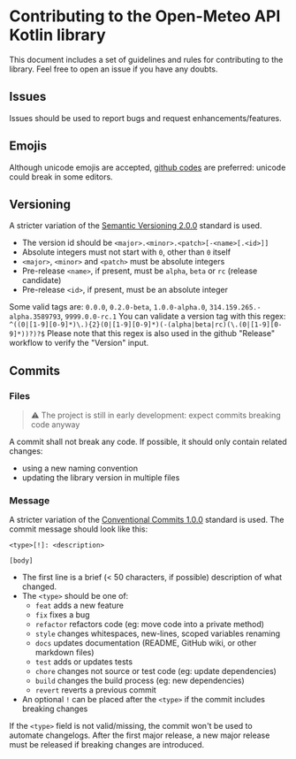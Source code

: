 # Contributing to the Open-Meteo API Kotlin library

This document includes a set of guidelines and rules for contributing to the library.
Feel free to open an issue if you have any doubts.

## Issues

Issues should be used to report bugs and request enhancements/features.

## Emojis

Although unicode emojis are accepted, [github codes](https://github.com/ikatyang/emoji-cheat-sheet/blob/master/README.md) are preferred: unicode could break in some editors.

## Versioning

A stricter variation of the [Semantic Versioning 2.0.0](https://semver.org/spec/v2.0.0.html) standard is used.

 - The version id should be `<major>.<minor>.<patch>[-<name>[.<id>]]`
 - Absolute integers must not start with `0`, other than `0` itself
 - `<major>`, `<minor>` and `<patch>` must be absolute integers
 - Pre-release `<name>`, if present, must be `alpha`, `beta` or `rc` (release candidate)
 - Pre-release `<id>`, if present, must be an absolute integer

Some valid tags are: `0.0.0`, `0.2.0-beta`, `1.0.0-alpha.0`, `314.159.265.-alpha.3589793`, `9999.0.0-rc.1`
You can validate a version tag with this regex: `^((0|[1-9][0-9]*)\.){2}(0|[1-9][0-9]*)(-(alpha|beta|rc)(\.(0|[1-9][0-9]*))?)?$`
Please note that this regex is also used in the github "Release" workflow to verify the "Version" input.

## Commits

### Files

> :warning: The project is still in early development: expect commits breaking code anyway

A commit shall not break any code. If possible, it should only contain related changes:

 - using a new naming convention
 - updating the library version in multiple files

### Message

A stricter variation of the [Conventional Commits 1.0.0](https://www.conventionalcommits.org/en/v1.0.0/) standard is used.
The commit message should look like this:
```
<type>[!]: <description>

[body]
```

 - The first line is a brief (< 50 characters, if possible) description of what changed.
 - The `<type>` should be one of:
   - `feat` adds a new feature
   - `fix` fixes a bug
   - `refactor` refactors code (eg: move code into a private method)
   - `style` changes whitespaces, new-lines, scoped variables renaming
   - `docs` updates documentation (README, GitHub wiki, or other markdown files)
   - `test` adds or updates tests
   - `chore` changes not source or test code (eg: update dependencies)
   - `build` changes the build process (eg: new dependencies)
   - `revert` reverts a previous commit
 - An optional `!` can be placed after the `<type>` if the commit includes breaking changes

If the `<type>` field is not valid/missing, the commit won't be used to automate changelogs.
After the first major release, a new major release must be released if breaking changes are introduced.
